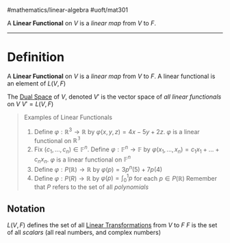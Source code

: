 #mathematics/linear-algebra #uoft/mat301 


A **Linear Functional** on $V$ is a *linear map* from $V$ to $F$. 

---

# Definition
A **Linear Functional** on $V$ is a *linear map* from $V$ to $F$. 
	A linear functional is an element of $L(V,F)$

The [Dual Space](Dual%20Space.md) of $V$, denoted $V'$ is the vector space of *all linear functionals* on $V$
	$V'=L(V,F)$

> Examples of Linear Functionals
> 	1. Define $\varphi: \mathbb{R}^{3}\rightarrow \mathbb{R}$ by $\varphi(x,y,z)=4x-5y+2z$. $\varphi$ is a linear functional on $\mathbb{R^{3}}$
> 	2. Fix $(c_{1},...,c_{n})\in \mathbb{F}^{n}$. Define $\varphi:\mathbb{F}^{n}\rightarrow \mathbb{F}$ by $\varphi(x_{1},...,x_{n})=c_{1}x_{1}+\dots +c_{n}x_{n}$. $\varphi$ is a linear functional on $\mathbb{F}^{n}$
> 	3. Define $\varphi:P(\mathbb{R})\rightarrow \mathbb{R}$ by $\varphi(p)=3p^{n}(5)+7p(4)$ 
> 	4. Define $\varphi:P(R)\rightarrow \mathbb{R}$ by $\varphi(p)=\int_{0}^{1}p$ for each $p\in P(\mathbb{R})$
> 	Remember that $P$ refers to the set of all *polynomials*

## Notation
 $L(V,F)$ defines the set of all [Linear Transformations](../../MAT223%20Notes/Linear%20Transformation.md) from $V$ to $F$
 $F$ is the set of all *scalars* (all real numbers, and complex numbers)

 